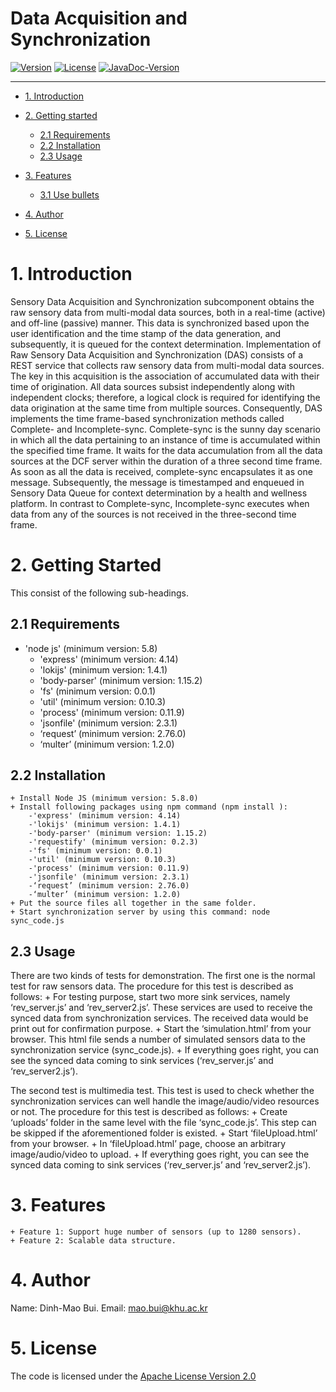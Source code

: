 # Data Acquisition and Synchronization

<!-- make your own badges from here: http://shields.io/ -->
[![Version](https://img.shields.io/badge/mining%20minds-version%202.5-green.svg)](http://www.miningminds.re.kr/english/)
[![License](https://img.shields.io/badge/Apache%20License%20-Version%202.0-yellowgreen.svg)](https://www.apache.org/licenses/LICENSE-2.0)
[![JavaDoc-Version](https://img.shields.io/badge/JavaDoc-Version%202.5-green.svg)](https://ubiquitous-computing-lab.github.io/mining-minds/doc/dcl-doc/data-acquisition-and-synchronization/APIdocs.htm)



--------------------------

<!-- Update the list and the main body. -->




- [1. Introduction](#1-introduction)

   
- [2. Getting started](#2-getting-Started)
    - [2.1 Requirements](#21-requirements)
    - [2.2 Installation](#22-installation)
    - [2.3 Usage](#23-usage)
	
- [3. Features](#3-features)
    - [3.1 Use bullets](#31-use-bullets)
     
- [4. Author](#5-author)

- [5. License](#6-license)

<!-- Main Body of the Document -->


# 1. Introduction

Sensory Data Acquisition and Synchronization subcomponent obtains the raw sensory data from multi-modal data sources, both in a real-time (active) and off-line (passive) manner. This data is synchronized based upon the user identification and the time stamp of the data generation, and subsequently, it is queued for the context
determination.
Implementation of Raw Sensory Data Acquisition and Synchronization (DAS) consists of a REST service that collects raw sensory data from multi-modal data sources. The key in this acquisition is the association of accumulated data with their time of origination. All data sources subsist independently along with independent clocks; therefore, a logical clock is required for identifying the data origination at the same time from multiple sources. Consequently, DAS implements the time frame-based synchronization methods called Complete- and Incomplete-sync. Complete-sync is the sunny day scenario in which all the data pertaining to an instance of time is accumulated within the specified time frame. It waits for the data accumulation from all the data sources at the DCF server within the duration of a three second time frame. As soon as all the data is received, complete-sync encapsulates it as one message. Subsequently, the message is timestamped and enqueued in Sensory Data Queue for context determination by a health and wellness platform. In contrast to Complete-sync, Incomplete-sync executes when data from any of the sources is not received in the three-second time frame.

# 2. Getting Started

This consist of the following sub-headings. 


## 2.1 Requirements

+ 'node js' (minimum version: 5.8)
	+ 'express' (minimum version: 4.14)
	+ 'lokijs' (minimum version: 1.4.1)
	+ 'body-parser' (minimum version: 1.15.2)
	+ 'fs' (minimum version: 0.0.1)
	+ 'util' (minimum version: 0.10.3)
	+ 'process' (minimum version: 0.11.9)
	+ 'jsonfile' (minimum version: 2.3.1)
	+ ‘request’ (minimum version: 2.76.0)
	+ ‘multer’ (minimum version: 1.2.0)



## 2.2 Installation

	+ Install Node JS (minimum version: 5.8.0)
	+ Install following packages using npm command (npm install ):
		-'express' (minimum version: 4.14)
		-'lokijs' (minimum version: 1.4.1)
		-'body-parser' (minimum version: 1.15.2)
		-'requestify' (minimum version: 0.2.3)
		-'fs' (minimum version: 0.0.1)
		-'util' (minimum version: 0.10.3)
		-'process' (minimum version: 0.11.9)
		-'jsonfile' (minimum version: 2.3.1)
		-‘request’ (minimum version: 2.76.0)
		-‘multer’ (minimum version: 1.2.0)
	+ Put the source files all together in the same folder.
	+ Start synchronization server by using this command: node sync_code.js


## 2.3 Usage

There are two kinds of tests for demonstration. The first one is the normal test for raw sensors data. The procedure for this test is described as follows:
	+ For testing purpose, start two more sink services, namely ‘rev_server.js’ and ‘rev_server2.js’. These services are used to receive the synced data from synchronization services. The received data would be print out for confirmation purpose.
	+ Start the ‘simulation.html’ from your browser. This html file sends a number of simulated sensors data to the synchronization service (sync_code.js). 
	+ If everything goes right, you can see the synced data coming to sink services (‘rev_server.js’ and ‘rev_server2.js’).

The second test is multimedia test. This test is used to check whether the synchronization services can well handle the image/audio/video resources or not. The procedure for this test is described as follows:
	+ Create ‘uploads’ folder in the same level with the file ‘sync_code.js’. This step can be skipped if the aforementioned folder is existed.
	+ Start ‘fileUpload.html’ from your browser.
	+ In ‘fileUpload.html’ page, choose an arbitrary image/audio/video to upload.
	+ If everything goes right, you can see the synced data coming to sink services (‘rev_server.js’ and ‘rev_server2.js’).

# 3. Features

	+ Feature 1: Support huge number of sensors (up to 1280 sensors).
	+ Feature 2: Scalable data structure.


# 4. Author

Name: Dinh-Mao Bui.
Email: mao.bui@khu.ac.kr


# 5. License

The code is licensed under the [Apache License Version 2.0](http://www.apache.org/licenses/LICENSE-2.0)
<br>
 

